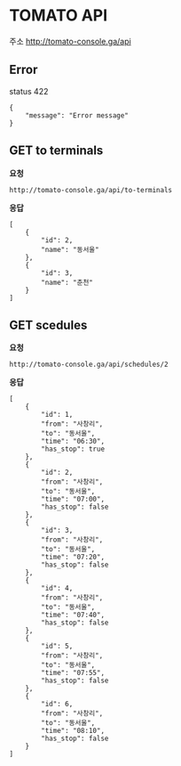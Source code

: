 # TOMATO API

주소 http://tomato-console.ga/api

## Error
status 422
    
    {   
        "message": "Error message"
    }

## GET to terminals

**요청**

    http://tomato-console.ga/api/to-terminals
    
**응답**
                  
    [
        {
            "id": 2,
            "name": "동서울"
        },
        {
            "id": 3,
            "name": "춘천"
        }
    ]

## GET scedules

**요청**

    http://tomato-console.ga/api/schedules/2
    
**응답**
    
    [
        {
            "id": 1,
            "from": "사창리",
            "to": "동서울",
            "time": "06:30",
            "has_stop": true
        },
        {
            "id": 2,
            "from": "사창리",
            "to": "동서울",
            "time": "07:00",
            "has_stop": false
        },
        {
            "id": 3,
            "from": "사창리",
            "to": "동서울",
            "time": "07:20",
            "has_stop": false
        },
        {
            "id": 4,
            "from": "사창리",
            "to": "동서울",
            "time": "07:40",
            "has_stop": false
        },
        {
            "id": 5,
            "from": "사창리",
            "to": "동서울",
            "time": "07:55",
            "has_stop": false
        },
        {
            "id": 6,
            "from": "사창리",
            "to": "동서울",
            "time": "08:10",
            "has_stop": false
        }
    ]
       
       
